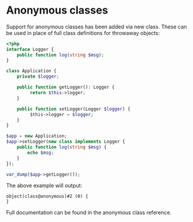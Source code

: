 # Anonymous classes

Support for anonymous classes has been added via new class. These can be used in place of full class definitions for throwaway objects:

```php
<?php
interface Logger {
    public function log(string $msg);
}

class Application {
    private $logger;

    public function getLogger(): Logger {
         return $this->logger;
    }

    public function setLogger(Logger $logger) {
         $this->logger = $logger;
    }
}

$app = new Application;
$app->setLogger(new class implements Logger {
    public function log(string $msg) {
        echo $msg;
    }
});

var_dump($app->getLogger());
```

The above example will output:

```
object(class@anonymous)#2 (0) {
}
```

Full documentation can be found in the anonymous class reference.
